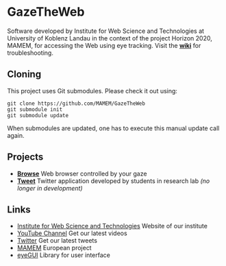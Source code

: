 # GazeTheWeb

Software developed by Institute for Web Science and Technologies at University of Koblenz Landau in the context of the project Horizon 2020, MAMEM, for accessing the Web using eye tracking. Visit the [**wiki**](https://github.com/MAMEM/GazeTheWeb/wiki) for troubleshooting.

## Cloning

This project uses Git submodules. Please check it out using:
```
git clone https://github.com/MAMEM/GazeTheWeb
git submodule init
git submodule update
```
When submodules are updated, one has to execute this manual update call again.

## Projects

* [**Browse**](Browse) Web browser controlled by your gaze
* [**Tweet**](Tweet) Twitter application developed by students in research lab *(no longer in development)*     

## Links
* [Institute for Web Science and Technologies](http://west.uni-koblenz.de) Website of our institute
* [YouTube Channel](https://www.youtube.com/channel/UCiM5FSmeFyeU1s4tj_e794Q) Get our latest videos
* [Twitter](https://twitter.com/GazeTheWeb) Get our latest tweets
* [MAMEM](http://www.mamem.eu) European project
* [eyeGUI](https://github.com/raphaelmenges/eyegui) Library for user interface
